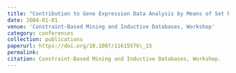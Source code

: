 ```yaml
---
title: "Contribution to Gene Expression Data Analysis by Means of Set Pattern Mining"
date: 2004-01-01
venue: 'Constraint-Based Mining and Inductive Databases, Workshop'
category: conferences
collection: publications
paperurl: https://doi.org/10.1007/11615576\_15
permalink: 
citation: Constraint-Based Mining and Inductive Databases, Workshop.
---
```

